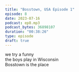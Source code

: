 ```yaml
---
title: "Bosstown, USA Episode 1"
episode: 8
date: 2023-07-16
podcast: ep8.mp3
podcast_bytes: 36898107
duration: "00:38:26"
type: episode
draft: true
---
```


we try a funny<br>
the boys play in Wisconsin<br>
Bosstown is the place

